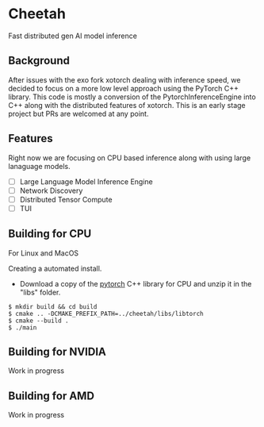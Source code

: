 # Cheetah
Fast distributed gen AI model inference

## Background
After issues with the exo fork xotorch dealing with inference speed, we decided to focus on a more low level approach using the PyTorch C++ library. This code is mostly a conversion of the PytorchInferenceEngine into C++ along with the distributed features of xotorch. This is an early stage project but PRs are welcomed at any point.

## Features
Right now we are focusing on CPU based inference along with using large lanaguage models.
- [ ] Large Language Model Inference Engine
- [ ] Network Discovery
- [ ] Distributed Tensor Compute
- [ ] TUI

## Building for CPU
For Linux and MacOS

Creating a automated install. 
- Download a copy of the [pytorch](https://pytorch.org/) C++ library for CPU and unzip it in the "libs" folder.

```console
$ mkdir build && cd build
$ cmake .. -DCMAKE_PREFIX_PATH=../cheetah/libs/libtorch
$ cmake --build .
$ ./main
```

## Building for NVIDIA
Work in progress

## Building for AMD
Work in progress
